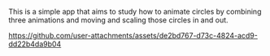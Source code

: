 This is a simple app that aims to study how to animate circles by combining three animations and moving and scaling those circles in and out.


https://github.com/user-attachments/assets/de2bd767-d73c-4824-acd9-dd22b4da9b04

